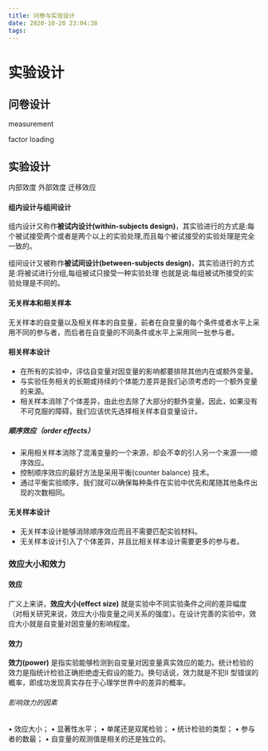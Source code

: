```yaml
---
title: 问卷与实验设计
date: 2020-10-20 23:04:38
tags:
---
```



# 实验设计



## 问卷设计

measurement

factor loading



## 实验设计

内部效度 
外部效度
迁移效应

#### 组内设计与组间设计

组内设计又称作**被试内设计(within-subjects design)**，其实验进行的方式是:每个被试接受两个或者是两个以上的实验处理,而且每个被试接受的实验处理是完全一致的。

组间设计又被称作**被试间设计(between-subjects design)**，其实验进行的方式是:将被试进行分组,每组被试只接受一种实验处理 也就是说:每组被试所接受的实验处理是不同的。

#### 无关样本和相关样本

无关样本的自变量以及相关样本的自变量，前者在自变量的每个条件或者水平上采用不同的参与者，而后者在自变量的不同条件或水平上采用同一批参与者。

#### 相关样本设计

- 在所有的实验中，评估自变量对因变量的影响都要排除其他内在或额外变量。
- 与实验任务相关的长期或持续的个体能力差异是我们必须考虑的一个额外变量的来源。
- 相关样本消除了个体差异，由此也去除了大部分的额外变量。因此，如果没有不可克服的障碍，我们应该优先选择相关样本自变量设计。

##### 顺序效应（order effects）

- 采用相关样本消除了混淆变量的一个来源，却会不幸的引人另一个来源一一顺序效应。
- 控制顺序效应的最好方法是采用平衡(counter balance) 技术。
- 通过平衡实验顺序，我们就可以确保每种条件在实验中优先和尾随其他条件出现的次数相同。

#### 无关样本设计

- 无关样本设计能够消除顺序效应而且不需要匹配实验材料。
- 无关样本设计引入了个体差异，并且比相关样本设计需要更多的参与者。

### 效应大小和效力

#### 效应

广义上来讲，**效应大小(effect size)** 就是实验中不同实验条件之间的差异幅度（对相关研究来说，效应大小指变量之间关系的强度）。在设计完善的实验中，效应大小就是自变量对因变量的影响程度。

#### 效力

**效力(power)** 是指实验能够检测到自变量对因变量真实效应的能力。统计检验的效力是指统计检验正确拒绝虚无假设的能力。换句话说，效力就是不犯II 型错误的概率，即成功发现真实存在于心理学世界中的差异的概率。

###### 影响效力的因素

• 效应大小；
• 显著性水平；
• 单尾还是双尾检验；
• 统计检验的类型；
• 参与者的数最；
• 自变量的观测值是相关的还是独立的。